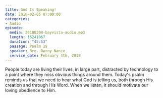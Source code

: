 ```yaml
---
title: God Is Speaking!
date: 2018-02-05 07:00:00
categories:
- Audio
episode:
  media: 20180204-bayvista-audio.mp3
  length: 16241067
  duration: "45:53"
  passage: Psalm 19
  speaker: Bro. Danny Nance
  service_date: February 4th, 2018
---
```

People today are living their lives, in large part, distracted by technology to a point where they miss obvious things around them. Today's psalm reminds us that we need to hear what God is telling us, both through His creation and through His Word. When we listen, it should motivate our loving obedience to Him.